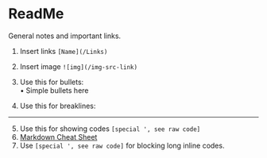 # ReadMe
General notes and important links.

1. Insert links `[Name](/Links)`
2. Insert image `![img](/img-src-link)`

3. Use this for bullets:
<br />•	Simple bullets here

4. Use this for breaklines:
________________________________________

5. Use this for showing codes ` [special ', see raw code] `
6. [Markdown Cheat Sheet](https://github.com/adam-p/markdown-here/wiki/Markdown-Cheatsheet)
7. Use ``` [special ', see raw code] ``` for blocking long inline codes. 
